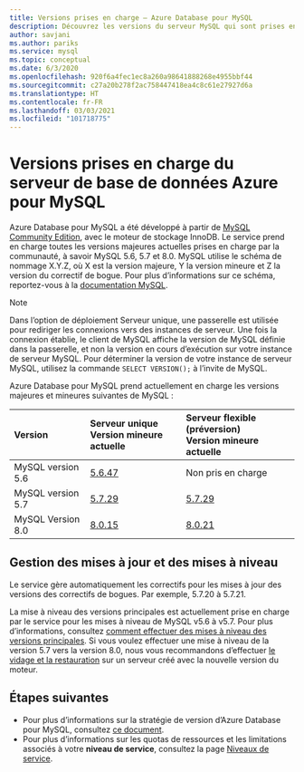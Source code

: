 ```yaml
---
title: Versions prises en charge – Azure Database pour MySQL
description: Découvrez les versions du serveur MySQL qui sont prises en charge dans le service Azure Database pour MySQL.
author: savjani
ms.author: pariks
ms.service: mysql
ms.topic: conceptual
ms.date: 6/3/2020
ms.openlocfilehash: 920f6a4fec1ec8a260a98641888268e4955bbf44
ms.sourcegitcommit: c27a20b278f2ac758447418ea4c8c61e27927d6a
ms.translationtype: HT
ms.contentlocale: fr-FR
ms.lasthandoff: 03/03/2021
ms.locfileid: "101718775"
---
```

# <a name="supported-azure-database-for-mysql-server-versions"></a>Versions prises en charge du serveur de base de données Azure pour MySQL

Azure Database pour MySQL a été développé à partir de [MySQL Community Edition](https://www.mysql.com/products/community/), avec le moteur de stockage InnoDB. Le service prend en charge toutes les versions majeures actuelles prises en charge par la communauté, à savoir MySQL 5.6, 5.7 et 8.0. MySQL utilise le schéma de nommage X.Y.Z, où X est la version majeure, Y la version mineure et Z la version du correctif de bogue. Pour plus d’informations sur ce schéma, reportez-vous à la [documentation MySQL](https://dev.mysql.com/doc/refman/5.7/en/which-version.html).

> [!NOTE]
> Dans l’option de déploiement Serveur unique, une passerelle est utilisée pour rediriger les connexions vers des instances de serveur. Une fois la connexion établie, le client de MySQL affiche la version de MySQL définie dans la passerelle, et non la version en cours d’exécution sur votre instance de serveur MySQL. Pour déterminer la version de votre instance de serveur MySQL, utilisez la commande `SELECT VERSION();` à l’invite de MySQL.

Azure Database pour MySQL prend actuellement en charge les versions majeures et mineures suivantes de MySQL :


| Version | Serveur unique <br/> Version mineure actuelle |Serveur flexible (préversion) <br/> Version mineure actuelle  |
|:-------------------|:-------------------------------------------|:---------------------------------------------|
|MySQL version 5.6 |  [5.6.47](https://dev.mysql.com/doc/relnotes/mysql/5.6/en/news-5-6-47.html) | Non pris en charge|
|MySQL version 5.7 | [5.7.29](https://dev.mysql.com/doc/relnotes/mysql/5.7/en/news-5-7-29.html) | [5.7.29](https://dev.mysql.com/doc/relnotes/mysql/5.7/en/news-5-7-29.html)|
|MySQL Version 8.0 | [8.0.15](https://dev.mysql.com/doc/relnotes/mysql/8.0/en/news-8-0-15.html) | [8.0.21](https://dev.mysql.com/doc/relnotes/mysql/8.0/en/news-8-0-21.html)|

## <a name="managing-updates-and-upgrades"></a>Gestion des mises à jour et des mises à niveau
Le service gère automatiquement les correctifs pour les mises à jour des versions des correctifs de bogues. Par exemple, 5.7.20 à 5.7.21.  

La mise à niveau des versions principales est actuellement prise en charge par le service pour les mises à niveau de MySQL v5.6 à v5.7. Pour plus d’informations, consultez [comment effectuer des mises à niveau des versions principales](how-to-major-version-upgrade.md). Si vous voulez effectuer une mise à niveau de la version 5.7 vers la version 8.0, nous vous recommandons d’effectuer [le vidage et la restauration](./concepts-migrate-dump-restore.md) sur un serveur créé avec la nouvelle version du moteur.

## <a name="next-steps"></a>Étapes suivantes

- Pour plus d’informations sur la stratégie de version d’Azure Database pour MySQL, consultez [ce document](concepts-version-policy.md).
- Pour plus d’informations sur les quotas de ressources et les limitations associés à votre **niveau de service**, consultez la page [Niveaux de service](./concepts-pricing-tiers.md).
